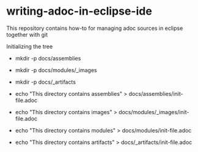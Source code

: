 # writing-adoc-in-eclipse-ide
This repository contains how-to for managing adoc sources in eclipse together with git

Initializing the tree

* mkdir -p docs/assemblies

* mkdir -p docs/modules/_images

* mkdir -p docs/_artifacts

* echo "This directory contains assemblies" > docs/assemblies/init-file.adoc

* echo "This directory contains images" > docs/modules/_images/init-file.adoc

* echo "This directory contains modules" > docs/modules/init-file.adoc

* echo "This directory contains artifacts" > docs/_artifacts/init-file.adoc